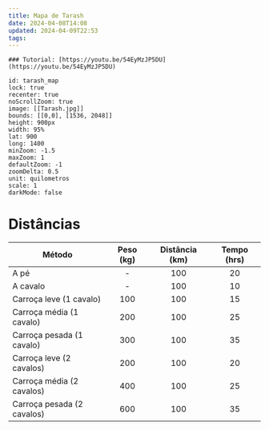 ```yaml
---
title: Mapa de Tarash
date: 2024-04-08T14:08
updated: 2024-04-09T22:53
tags:
---
```



```leaflet  
### Tutorial: [https://youtu.be/54EyMzJP5DU](https://youtu.be/54EyMzJP5DU)  

id: tarash_map  
lock: true  
recenter: true  
noScrollZoom: true  
image: [[Tarash.jpg]]  
bounds: [[0,0], [1536, 2048]]  
height: 900px  
width: 95%  
lat: 900
long: 1400
minZoom: -1.5  
maxZoom: 1
defaultZoom: -1  
zoomDelta: 0.5  
unit: quilometros  
scale: 1  
darkMode: false 
```


# Distâncias

| Método                     | Peso (kg) | Distância (km) | Tempo (hrs) |
| -------------------------- | :-------: | :------------: | :---------: |
| A pé                       |     -     |      100       |     20      |
| A cavalo                   |     -     |      100       |     10      |
| Carroça leve (1 cavalo)    |    100    |      100       |     15      |
| Carroça média (1 cavalo)   |    200    |      100       |     25      |
| Carroça pesada (1 cavalo)  |    300    |      100       |     35      |
| Carroça leve (2 cavalos)   |    200    |      100       |     20      |
| Carroça média (2 cavalos)  |    400    |      100       |     25      |
| Carroça pesada (2 cavalos) |    600    |      100       |     35      |
